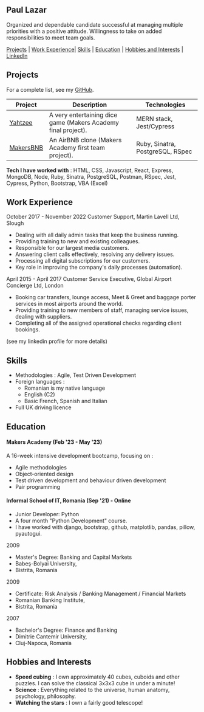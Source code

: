 ## Paul Lazar

Organized and dependable candidate successful at managing multiple priorities with a positive attitude. Willingness to take on added responsibilities to meet team goals.

[Projects](#projects) | [Work Experience](#work-experience)| [Skills](#skills) | [Education](#education) | [Hobbies and Interests](#hobbies-and-interests) | [LinkedIn](https://www.linkedin.com/in/paul-lazar-03469693/)

## Projects

For a complete list, see my [GitHub](https://github.com/Paul3111?tab=repositories).

| Project   | Description | Technologies |
|---        |---         |---           |
| [Yahtzee](https://github.com/Paul3111/yahtzee) | A very entertaining dice game (Makers Academy final project). | MERN stack, Jest/Cypress |
| [MakersBNB](https://github.com/Fiona-1981/makersbnb-ruby-seed) | An AirBNB clone (Makers Academy first team project). | Ruby, Sinatra, PostgreSQL, RSpec |

**Tech I have worked with** :
HTML, CSS, Javascript, React, Express, MongoDB, Node,
Ruby, Sinatra, PostgreSQL, Postman,
RSpec, Jest, Cypress,
Python, Bootstrap,
VBA (Excel)

## Work Experience

October 2017 - November 2022
Customer Support, Martin Lavell Ltd, Slough
- Dealing with all daily admin tasks that keep the business running.
- Providing training to new and existing colleagues.
- Responsible for our largest media customers.
- Answering client calls effectively, resolving any delivery issues.
- Processing all digital subscriptions for our customers.
- Key role in improving the company's daily processes (automation).

April 2015 - April 2017
Customer Service Executive, Global Airport Concierge Ltd, London
- Booking car transfers, lounge access, Meet & Greet and baggage porter services in most airports around the world.
- Providing training to new members of staff, managing service issues, dealing with suppliers.
- Completing all of the assigned operational checks regarding client bookings.

(see my linkedin profile for more details)

## Skills

 - Methodologies : Agile, Test Driven Development
 - Foreign languages : 
   - Romanian is my native language
   - English (C2)
   - Basic French, Spanish and Italian
 - Full UK driving licence

## Education

#### Makers Academy (Feb '23 - May '23)

A 16-week intensive development bootcamp, focusing on :

- Agile methodologies
- Object-oriented design
- Test driven development and behaviour driven development
- Pair programming

#### Informal School of IT, Romania (Sep '21) - Online
- Junior Developer: Python
- A four month "Python Development" course.
- I have worked with django, bootstrap, github, matplotlib, pandas, pillow, pyautogui.

2009
- Master's Degree: Banking and Capital Markets
- Babeş-Bolyai University, 
- Bistrita, Romania

2009
- Certificate: Risk Analysis / Banking Management / Financial Markets
- Romanian Banking Institute, 
- Bistrita, Romania

2007
- Bachelor's Degree: Finance and Banking
- Dimitrie Cantemir University, 
- Cluj-Napoca, Romania

## Hobbies and Interests
- **Speed cubing** : I own approximately 40 cubes, cuboids and other puzzles. I can solve the classical 3x3x3 cube in under a minute!
- **Science** : Everything related to the universe, human anatomy, psychology, philosophy.
- **Watching the stars** : I own a fairly good telescope!
